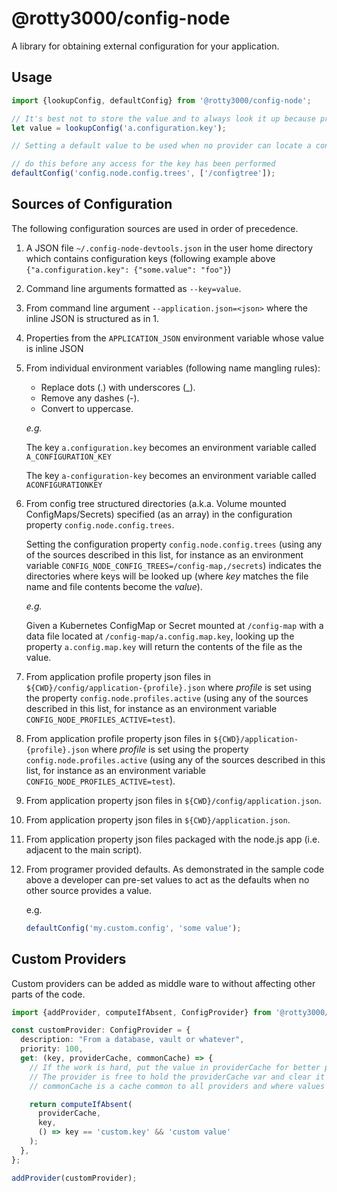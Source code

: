 # @rotty3000/config-node
A library for obtaining external configuration for your application.

## Usage

```typescript
import {lookupConfig, defaultConfig} from '@rotty3000/config-node';

// It's best not to store the value and to always look it up because providers may invalidate their caches in order to give updated values
let value = lookupConfig('a.configuration.key');

// Setting a default value to be used when no provider can locate a configured value

// do this before any access for the key has been performed
defaultConfig('config.node.config.trees', ['/configtree']);
```

## Sources of Configuration

The following configuration sources are used in order of precedence.

1. A JSON file `~/.config-node-devtools.json` in the user home directory which contains configuration keys (following example above `{"a.configuration.key": {"some.value": "foo"}`)
1. Command line arguments formatted as `--key=value`.
1. From command line argument `--application.json=<json>` where the inline JSON is structured as in 1.
1. Properties from the `APPLICATION_JSON` environment variable whose value is inline JSON
1. From individual environment variables (following name mangling rules):
   * Replace dots (.) with underscores (_).
   * Remove any dashes (-).
   * Convert to uppercase.

   _e.g._

   The key `a.configuration.key` becomes an environment variable called `A_CONFIGURATION_KEY`

   The key `a-configuration-key` becomes an environment variable called `ACONFIGURATIONKEY`
1. From config tree structured directories (a.k.a. Volume mounted ConfigMaps/Secrets) specified (as an array) in the configuration property `config.node.config.trees`.

    Setting the configuration property `config.node.config.trees` (using any of the sources described in this list, for instance as an environment variable `CONFIG_NODE_CONFIG_TREES=/config-map,/secrets`) indicates the directories where keys will be looked up (where _key_ matches the file name and file contents become the _value_).

   _e.g._

   Given a Kubernetes ConfigMap or Secret mounted at `/config-map` with a data file located at `/config-map/a.config.map.key`, looking up the property `a.config.map.key` will return the contents of the file as the value.
1. From application profile property json files in `${CWD}/config/application-{profile}.json` where _profile_ is set using the property `config.node.profiles.active` (using any of the sources described in this list, for instance as an environment variable `CONFIG_NODE_PROFILES_ACTIVE=test`).
1. From application profile property json files in `${CWD}/application-{profile}.json` where _profile_ is set using the property `config.node.profiles.active` (using any of the sources described in this list, for instance as an environment variable `CONFIG_NODE_PROFILES_ACTIVE=test`).
1. From application property json files in `${CWD}/config/application.json`.
1. From application property json files in `${CWD}/application.json`.
1. From application property json files packaged with the node.js app (i.e. adjacent to the main script).
1. From programer provided defaults. As demonstrated in the sample code above a developer can pre-set values to act as the defaults when no other source provides a value.

   e.g.
   ```typescript
   defaultConfig('my.custom.config', 'some value');
   ```

## Custom Providers

Custom providers can be added as middle ware to without affecting other parts of the code.

```typescript
import {addProvider, computeIfAbsent, ConfigProvider} from '@rotty3000/config-node';

const customProvider: ConfigProvider = {
  description: "From a database, vault or whatever",
  priority: 100,
  get: (key, providerCache, commonCache) => {
    // If the work is hard, put the value in providerCache for better performance over repeat get operations.
    // The provider is free to hold the providerCache var and clear it when it deems fit to return updated values.
    // commonCache is a cache common to all providers and where values not specific to the provider can be stored in order to improve performance (e.g. `cwd`, `homedir`, etc.)

    return computeIfAbsent(
      providerCache,
      key,
      () => key == 'custom.key' && 'custom value'
    );
  },
};

addProvider(customProvider);
```